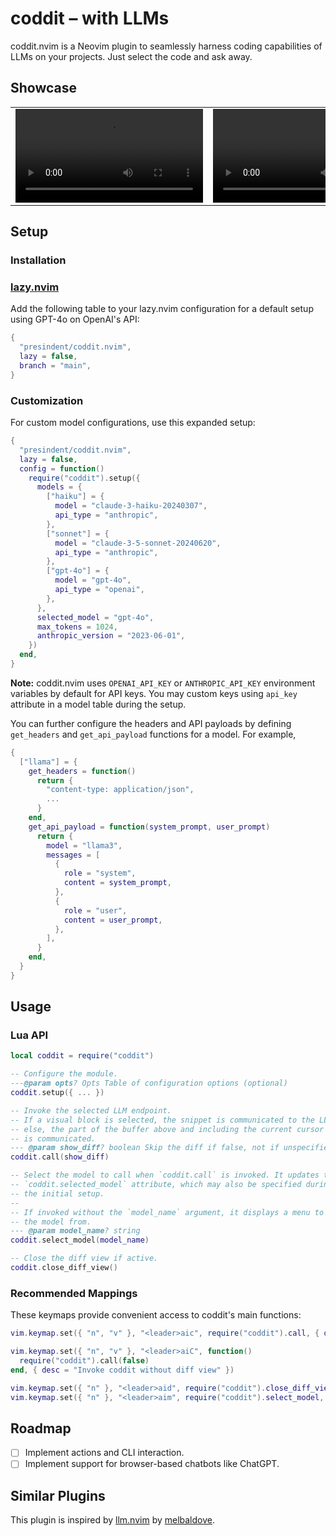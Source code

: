 # coddit – with LLMs

coddit.nvim is a Neovim plugin to seamlessly harness coding capabilities of LLMs on your projects. Just select the code and ask away.

## Showcase

<table>
<tbody>
<tr>
<td><video src="https://github.com/presindent/coddit.nvim/assets/115044400/70372a6d-93dd-4db7-8f81-baffcd568701"/></td>
<td><video src="https://github.com/presindent/coddit.nvim/assets/115044400/521b9569-d632-4e06-9169-0e2a37a33727"/></td>
</tr>
</tbody>
</table>

## Setup

### Installation

### [lazy.nvim](https://github.com/folke/lazy.nvim)

Add the following table to your lazy.nvim configuration for a default setup using GPT-4o on OpenAI's API:

```lua
{
  "presindent/coddit.nvim",
  lazy = false,
  branch = "main",
}
```

### Customization

For custom model configurations, use this expanded setup:

```lua
{
  "presindent/coddit.nvim",
  lazy = false,
  config = function()
    require("coddit").setup({
      models = {
        ["haiku"] = {
          model = "claude-3-haiku-20240307",
          api_type = "anthropic",
        },
        ["sonnet"] = {
          model = "claude-3-5-sonnet-20240620",
          api_type = "anthropic",
        },
        ["gpt-4o"] = {
          model = "gpt-4o",
          api_type = "openai",
        },
      },
      selected_model = "gpt-4o",
      max_tokens = 1024,
      anthropic_version = "2023-06-01",
    })
  end,
}
```

**Note:** coddit.nvim uses `OPENAI_API_KEY` or `ANTHROPIC_API_KEY` environment variables by default for API keys. You may custom keys using `api_key` attribute in a model table during the setup.

You can further configure the headers and API payloads by defining `get_headers` and `get_api_payload` functions for a model. For example,

```lua
{
  ["llama"] = {
    get_headers = function()
      return {
        "content-type: application/json",
        ...
      }
    end,
    get_api_payload = function(system_prompt, user_prompt)
      return {
        model = "llama3",
        messages = [
          {
            role = "system",
            content = system_prompt,
          },
          {
            role = "user",
            content = user_prompt,
          },
        ],
      }
    end,
  }
}
```

## Usage

### Lua API

```lua
local coddit = require("coddit")

-- Configure the module.
---@param opts? Opts Table of configuration options (optional)
coddit.setup({ ... })

-- Invoke the selected LLM endpoint.
-- If a visual block is selected, the snippet is communicated to the LLM,
-- else, the part of the buffer above and including the current cursor row
-- is communicated.
--- @param show_diff? boolean Skip the diff if false, not if unspecified
coddit.call(show_diff)

-- Select the model to call when `coddit.call` is invoked. It updates the
-- `coddit.selected_model` attribute, which may also be specified during
-- the initial setup.
--
-- If invoked without the `model_name` argument, it displays a menu to pick
-- the model from.
--- @param model_name? string
coddit.select_model(model_name)

-- Close the diff view if active.
coddit.close_diff_view()
```

### Recommended Mappings

These keymaps provide convenient access to coddit's main functions:

```lua
vim.keymap.set({ "n", "v" }, "<leader>aic", require("coddit").call, { desc = "Invoke coddit" })

vim.keymap.set({ "n", "v" }, "<leader>aiC", function()
  require("coddit").call(false)
end, { desc = "Invoke coddit without diff view" })

vim.keymap.set({ "n" }, "<leader>aid", require("coddit").close_diff_view, { desc = "Close coddit diffview" })
vim.keymap.set({ "n" }, "<leader>aim", require("coddit").select_model, { desc = "Select model for coddit" })
```

## Roadmap

- [ ] Implement actions and CLI interaction.
- [ ] Implement support for browser-based chatbots like ChatGPT.

## Similar Plugins

This plugin is inspired by [llm.nvim](https://github.com/melbaldove/llm.nvim) by [melbaldove](https://github.com/melbaldove).
